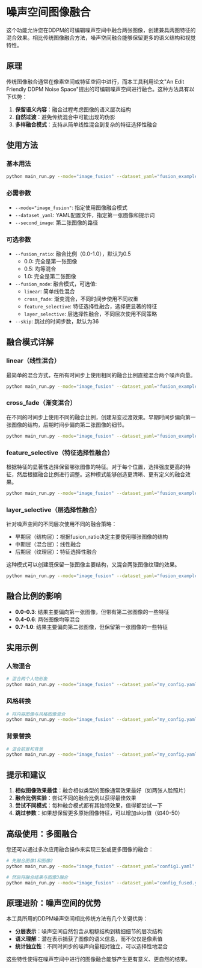 # 噪声空间图像融合

这个功能允许您在DDPM的可编辑噪声空间中融合两张图像，创建兼具两图特征的混合效果。相比传统图像融合方法，噪声空间融合能够保留更多的语义结构和视觉特性。

## 原理

传统图像融合通常在像素空间或特征空间中进行，而本工具利用论文"An Edit Friendly DDPM Noise Space"提出的可编辑噪声空间进行融合。这种方法具有以下优势：

1. **保留语义内容**：融合过程考虑图像的语义层次结构
2. **自然过渡**：避免传统混合中可能出现的伪影
3. **多样融合模式**：支持从简单线性混合到复杂的特征选择性融合

## 使用方法

### 基本用法

```bash
python main_run.py --mode="image_fusion" --dataset_yaml="fusion_examples.yaml" --second_image="/example_images/second_image.jpg" --fusion_ratio=0.5 --fusion_mode="linear"
```

### 必需参数

- `--mode="image_fusion"`: 指定使用图像融合模式
- `--dataset_yaml`: YAML配置文件，指定第一张图像和提示词
- `--second_image`: 第二张图像的路径

### 可选参数

- `--fusion_ratio`: 融合比例（0.0-1.0），默认为0.5
  - 0.0: 完全是第一张图像
  - 0.5: 均等混合
  - 1.0: 完全是第二张图像
- `--fusion_mode`: 融合模式，可选值:
  - `linear`: 简单线性混合
  - `cross_fade`: 渐变混合，不同时间步使用不同权重
  - `feature_selective`: 特征选择性融合，选择更显著的特征
  - `layer_selective`: 层选择性融合，不同层次使用不同策略
- `--skip`: 跳过的时间步数，默认为36

## 融合模式详解

### linear（线性混合）

最简单的混合方式，在所有时间步上使用相同的融合比例直接混合两个噪声向量。

```bash
python main_run.py --mode="image_fusion" --dataset_yaml="fusion_examples.yaml" --second_image="/example_images/second_image.jpg" --fusion_ratio=0.3 --fusion_mode="linear"
```

### cross_fade（渐变混合）

在不同的时间步上使用不同的融合比例，创建渐变过渡效果。早期时间步偏向第一张图像的结构，后期时间步偏向第二张图像的细节。

```bash
python main_run.py --mode="image_fusion" --dataset_yaml="fusion_examples.yaml" --second_image="/example_images/second_image.jpg" --fusion_ratio=0.6 --fusion_mode="cross_fade"
```

### feature_selective（特征选择性融合）

根据特征的显著性选择保留哪张图像的特征。对于每个位置，选择强度更高的特征，然后根据融合比例进行调整。这种模式能够创造更清晰、更有定义的融合效果。

```bash
python main_run.py --mode="image_fusion" --dataset_yaml="fusion_examples.yaml" --second_image="/example_images/second_image.jpg" --fusion_ratio=0.5 --fusion_mode="feature_selective"
```

### layer_selective（层选择性融合）

针对噪声空间的不同层次使用不同的融合策略：
- 早期层（结构层）：根据fusion_ratio决定主要使用哪张图像的结构
- 中期层（混合层）：线性融合
- 后期层（纹理层）：特征选择性融合

这种模式可以创建既保留一张图像主要结构，又混合两张图像纹理的效果。

```bash
python main_run.py --mode="image_fusion" --dataset_yaml="fusion_examples.yaml" --second_image="/example_images/second_image.jpg" --fusion_ratio=0.7 --fusion_mode="layer_selective"
```

## 融合比例的影响

- **0.0-0.3**: 结果主要偏向第一张图像，但带有第二张图像的一些特征
- **0.4-0.6**: 两张图像均等混合
- **0.7-1.0**: 结果主要偏向第二张图像，但保留第一张图像的一些特征

## 实用示例

### 人物混合

```bash
# 混合两个人物形象
python main_run.py --mode="image_fusion" --dataset_yaml="my_config.yaml" --second_image="/path/to/person2.jpg" --fusion_ratio=0.5 --fusion_mode="feature_selective"
```

### 风格转换

```bash
# 将内容图像与风格图像混合
python main_run.py --mode="image_fusion" --dataset_yaml="my_config.yaml" --second_image="/path/to/style_image.jpg" --fusion_ratio=0.3 --fusion_mode="layer_selective"
```

### 背景替换

```bash
# 混合前景和背景
python main_run.py --mode="image_fusion" --dataset_yaml="my_config.yaml" --second_image="/path/to/background.jpg" --fusion_ratio=0.7 --fusion_mode="cross_fade"
```

## 提示和建议

1. **相似图像效果最佳**：融合相似类型的图像通常效果最好（如两张人脸照片）
2. **融合比例实验**：尝试不同的融合比例以获得最佳效果
3. **尝试不同模式**：每种融合模式都有其独特效果，值得都尝试一下
4. **跳过参数**：如果想保留更多原始图像特征，可以增加skip值（如40-50）

## 高级使用：多图融合

您还可以通过多次应用融合操作来实现三张或更多图像的融合：

```bash
# 先融合图像1和图像2
python main_run.py --mode="image_fusion" --dataset_yaml="config1.yaml" --second_image="image2.jpg" --fusion_ratio=0.5 --fusion_mode="linear"

# 然后将融合结果与图像3融合
python main_run.py --mode="image_fusion" --dataset_yaml="config_fused.yaml" --second_image="image3.jpg" --fusion_ratio=0.3 --fusion_mode="feature_selective"
```

## 原理进阶：噪声空间的优势

本工具所用的DDPM噪声空间相比传统方法有几个关键优势：
- **分层表示**：噪声空间自然包含从粗糙结构到精细细节的层次结构
- **语义理解**：潜在表示捕获了图像的语义信息，而不仅仅是像素值
- **统计独立性**：不同时间步的噪声向量相对独立，可以选择性地混合

这些特性使得在噪声空间中进行的图像融合能够产生更有意义、更自然的结果。 